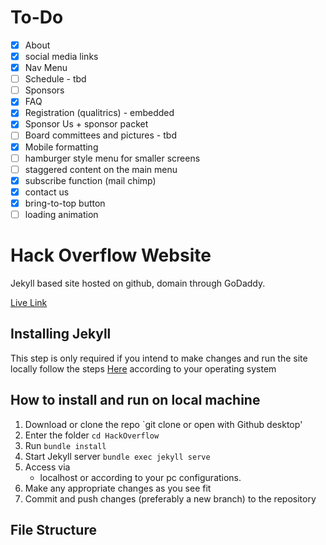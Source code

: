 # To-Do
- [x] About
- [x] social media links
- [x] Nav Menu
- [ ] Schedule - tbd
- [ ] Sponsors
- [x] FAQ
- [x] Registration (qualitrics) - embedded
- [x] Sponsor Us + sponsor packet
- [ ] Board committees and pictures - tbd
- [x] Mobile formatting
- [ ] hamburger style menu for smaller screens
- [ ] staggered content on the main menu
- [x] subscribe function (mail chimp)
- [x] contact us
- [x] bring-to-top button
- [ ] loading animation

# Hack Overflow Website

Jekyll based site hosted on github, domain through GoDaddy.

[Live Link](https://hackoverflow.org)

## Installing Jekyll

This step is only required if you intend to make changes and run the site locally
follow the steps [Here](https://jekyllrb.com/docs/) according to your operating system

## How to install and run on local machine

1. Download or clone the repo
   `git clone or open with Github desktop'
2. Enter the folder
   `cd HackOverflow`
3. Run
   `bundle install`
4. Start Jekyll server
   `bundle exec jekyll serve`
5. Access via
   - localhost or according to your pc configurations.
6. Make any appropriate changes as you see fit
7. Commit and push changes (preferably a new branch) to the repository

## File Structure
